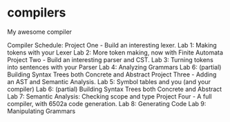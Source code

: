 # compilers
My awesome compiler

Compiler Schedule:
Project One - Build an interesting lexer.
Lab 1: Making tokens with your Lexer
Lab 2: More token making, now with Finite Automata
Project Two - Build an interesting parser and CST.
Lab 3: Turning tokens into sentences with your Parser
Lab 4: Analyzing Grammars
Lab 6: (partial) Building Syntax Trees both Concrete and Abstract
Project Three - Adding an AST and Semantic Analysis.
Lab 5: Symbol tables and you (and your compiler)
Lab 6: (partial) Building Syntax Trees both Concrete and Abstract
Lab 7: Semantic Analysis: Checking scope and type
Project Four - A full compiler, with 6502a code generation.
Lab 8: Generating Code
Lab 9: Manipulating Grammars
